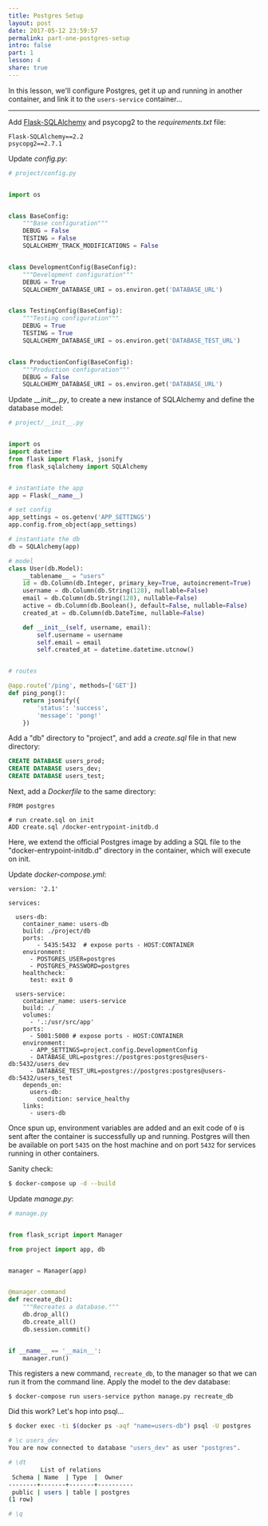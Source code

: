 ```yaml
---
title: Postgres Setup
layout: post
date: 2017-05-12 23:59:57
permalink: part-one-postgres-setup
intro: false
part: 1
lesson: 4
share: true
---
```


In this lesson, we'll configure Postgres, get it up and running in another container, and link it to the `users-service` container...

---

Add [Flask-SQLAlchemy](http://flask-sqlalchemy.pocoo.org/) and psycopg2 to the *requirements.txt* file:

```
Flask-SQLAlchemy==2.2
psycopg2==2.7.1
```

Update *config.py*:

```python
# project/config.py


import os


class BaseConfig:
    """Base configuration"""
    DEBUG = False
    TESTING = False
    SQLALCHEMY_TRACK_MODIFICATIONS = False


class DevelopmentConfig(BaseConfig):
    """Development configuration"""
    DEBUG = True
    SQLALCHEMY_DATABASE_URI = os.environ.get('DATABASE_URL')


class TestingConfig(BaseConfig):
    """Testing configuration"""
    DEBUG = True
    TESTING = True
    SQLALCHEMY_DATABASE_URI = os.environ.get('DATABASE_TEST_URL')


class ProductionConfig(BaseConfig):
    """Production configuration"""
    DEBUG = False
    SQLALCHEMY_DATABASE_URI = os.environ.get('DATABASE_URL')
```

Update *\_\_init\_\_.py*, to create a new instance of SQLAlchemy and define the database model:

```python
# project/__init__.py


import os
import datetime
from flask import Flask, jsonify
from flask_sqlalchemy import SQLAlchemy


# instantiate the app
app = Flask(__name__)

# set config
app_settings = os.getenv('APP_SETTINGS')
app.config.from_object(app_settings)

# instantiate the db
db = SQLAlchemy(app)

# model
class User(db.Model):
    __tablename__ = "users"
    id = db.Column(db.Integer, primary_key=True, autoincrement=True)
    username = db.Column(db.String(128), nullable=False)
    email = db.Column(db.String(128), nullable=False)
    active = db.Column(db.Boolean(), default=False, nullable=False)
    created_at = db.Column(db.DateTime, nullable=False)

    def __init__(self, username, email):
        self.username = username
        self.email = email
        self.created_at = datetime.datetime.utcnow()


# routes

@app.route('/ping', methods=['GET'])
def ping_pong():
    return jsonify({
        'status': 'success',
        'message': 'pong!'
    })
```

Add a "db" directory to "project", and add a *create.sql* file in that new directory:

```sql
CREATE DATABASE users_prod;
CREATE DATABASE users_dev;
CREATE DATABASE users_test;
```

Next, add a *Dockerfile* to the same directory:

```
FROM postgres

# run create.sql on init
ADD create.sql /docker-entrypoint-initdb.d
```

Here, we extend the official Postgres image by adding a SQL file to the "docker-entrypoint-initdb.d" directory in the container, which will execute on init.

Update *docker-compose.yml*:

```
version: '2.1'

services:

  users-db:
    container_name: users-db
    build: ./project/db
    ports:
        - 5435:5432  # expose ports - HOST:CONTAINER
    environment:
      - POSTGRES_USER=postgres
      - POSTGRES_PASSWORD=postgres
    healthcheck:
      test: exit 0

  users-service:
    container_name: users-service
    build: ./
    volumes:
      - '.:/usr/src/app'
    ports:
      - 5001:5000 # expose ports - HOST:CONTAINER
    environment:
      - APP_SETTINGS=project.config.DevelopmentConfig
      - DATABASE_URL=postgres://postgres:postgres@users-db:5432/users_dev
      - DATABASE_TEST_URL=postgres://postgres:postgres@users-db:5432/users_test
    depends_on:
      users-db:
        condition: service_healthy
    links:
      - users-db
```

Once spun up, environment variables are added and an exit code of `0` is sent after the container is successfully up and running. Postgres will then be available on port `5435` on the host machine and on port `5432` for services running in other containers.

Sanity check:

```sh
$ docker-compose up -d --build
```

Update *manage.py*:

```python
# manage.py


from flask_script import Manager

from project import app, db


manager = Manager(app)


@manager.command
def recreate_db():
    """Recreates a database."""
    db.drop_all()
    db.create_all()
    db.session.commit()


if __name__ == '__main__':
    manager.run()
```

This registers a new command, `recreate_db`, to the manager so that we can run it from the command line. Apply the model to the dev database:

```
$ docker-compose run users-service python manage.py recreate_db
```

Did this work? Let's hop into psql...

```sh
$ docker exec -ti $(docker ps -aqf "name=users-db") psql -U postgres

# \c users_dev
You are now connected to database "users_dev" as user "postgres".

# \dt
         List of relations
 Schema | Name  | Type  |  Owner
--------+-------+-------+----------
 public | users | table | postgres
(1 row)

# \q
```
